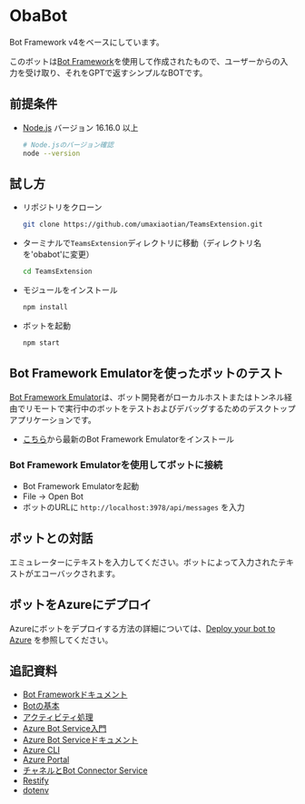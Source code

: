 # ObaBot

Bot Framework v4をベースにしています。

このボットは[Bot Framework](https://dev.botframework.com)を使用して作成されたもので、ユーザーからの入力を受け取り、それをGPTで返すシンプルなBOTです。

## 前提条件

- [Node.js](https://nodejs.org) バージョン 16.16.0 以上

    ```bash
    # Node.jsのバージョン確認
    node --version
    ```

## 試し方

- リポジトリをクローン

    ```bash
    git clone https://github.com/umaxiaotian/TeamsExtension.git
    ```

- ターミナルで`TeamsExtension`ディレクトリに移動（ディレクトリ名を'obabot'に変更）

    ```bash
    cd TeamsExtension
    ```

- モジュールをインストール

    ```bash
    npm install
    ```

- ボットを起動

    ```bash
    npm start
    ```

## Bot Framework Emulatorを使ったボットのテスト

[Bot Framework Emulator](https://github.com/microsoft/botframework-emulator)は、ボット開発者がローカルホストまたはトンネル経由でリモートで実行中のボットをテストおよびデバッグするためのデスクトップアプリケーションです。

- [こちら](https://github.com/Microsoft/BotFramework-Emulator/releases)から最新のBot Framework Emulatorをインストール

### Bot Framework Emulatorを使用してボットに接続

- Bot Framework Emulatorを起動
- File -> Open Bot
- ボットのURLに `http://localhost:3978/api/messages` を入力

## ボットとの対話

エミュレーターにテキストを入力してください。ボットによって入力されたテキストがエコーバックされます。

## ボットをAzureにデプロイ

Azureにボットをデプロイする方法の詳細については、[Deploy your bot to Azure](https://aka.ms/azuredeployment) を参照してください。

## 追記資料

- [Bot Frameworkドキュメント](https://docs.botframework.com)
- [Botの基本](https://docs.microsoft.com/azure/bot-service/bot-builder-basics?view=azure-bot-service-4.0)
- [アクティビティ処理](https://docs.microsoft.com/en-us/azure/bot-service/bot-builder-concept-activity-processing?view=azure-bot-service-4.0)
- [Azure Bot Service入門](https://docs.microsoft.com/azure/bot-service/bot-service-overview-introduction?view=azure-bot-service-4.0)
- [Azure Bot Serviceドキュメント](https://docs.microsoft.com/azure/bot-service/?view=azure-bot-service-4.0)
- [Azure CLI](https://docs.microsoft.com/cli/azure/?view=azure-cli-latest)
- [Azure Portal](https://portal.azure.com)
- [チャネルとBot Connector Service](https://docs.microsoft.com/en-us/azure/bot-service/bot-concepts?view=azure-bot-service-4.0)
- [Restify](https://www.npmjs.com/package/restify)
- [dotenv](https://www.npmjs.com/package/dotenv)
